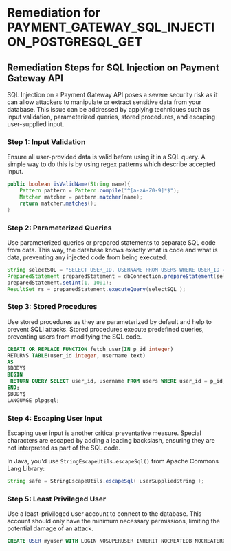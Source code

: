 # Remediation for PAYMENT_GATEWAY_SQL_INJECTION_POSTGRESQL_GET

## Remediation Steps for SQL Injection on Payment Gateway API

SQL Injection on a Payment Gateway API poses a severe security risk as it can allow attackers to manipulate or extract sensitive data from your database. This issue can be addressed by applying techniques such as input validation, parameterized queries, stored procedures, and escaping user-supplied input.

### Step 1: Input Validation
Ensure all user-provided data is valid before using it in a SQL query. A simple way to do this is by using regex patterns which describe accepted input. 

```java
public boolean isValidName(String name){
    Pattern pattern = Pattern.compile("^[a-zA-Z0-9]*$");
    Matcher matcher = pattern.matcher(name);
    return matcher.matches();
}
```

### Step 2: Parameterized Queries
Use parameterized queries or prepared statements to separate SQL code from data. This way, the database knows exactly what is code and what is data, preventing any injected code from being executed.

```java
String selectSQL = "SELECT USER_ID, USERNAME FROM USERS WHERE USER_ID = ?";
PreparedStatement preparedStatement = dbConnection.prepareStatement(selectSQL);
preparedStatement.setInt(1, 1001);
ResultSet rs = preparedStatement.executeQuery(selectSQL );
```

### Step 3: Stored Procedures
Use stored procedures as they are parameterized by default and help to prevent SQLi attacks. Stored procedures execute predefined queries, preventing users from modifying the SQL code.

```sql
CREATE OR REPLACE FUNCTION fetch_user(IN p_id integer)
RETURNS TABLE(user_id integer, username text) 
AS
$BODY$
BEGIN
 RETURN QUERY SELECT user_id, username FROM users WHERE user_id = p_id;
END;
$BODY$
LANGUAGE plpgsql;
```

### Step 4: Escaping User Input
Escaping user input is another critical preventative measure. Special characters are escaped by adding a leading backslash, ensuring they are not interpreted as part of the SQL code.

In Java, you'd use `StringEscapeUtils.escapeSql()` from Apache Commons Lang Library:

```java
String safe = StringEscapeUtils.escapeSql( userSuppliedString );
```

### Step 5: Least Privileged User
Use a least-privileged user account to connect to the database. This account should only have the minimum necessary permissions, limiting the potential damage of an attack. 

```sql
CREATE USER myuser WITH LOGIN NOSUPERUSER INHERIT NOCREATEDB NOCREATEROLE NOREPLICATION;
```